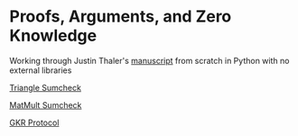 # Proofs, Arguments, and Zero Knowledge

Working through Justin Thaler's [manuscript](https://people.cs.georgetown.edu/jthaler/ProofsArgsAndZK.pdf) from scratch in Python with no external libraries

[Triangle Sumcheck](./triangles.ipynb)

[MatMult Sumcheck](./matrix.ipynb)

[GKR Protocol](./gkr.ipynb)
